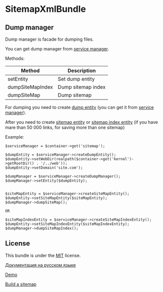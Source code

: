 SitemapXmlBundle
=================

Dump manager
------------

Dump manager is facade for dumping files.

You can get dump manager from [service manager][1].

Methods:

|   Method             |   Description          |
|----------------------|------------------------|
|   setEntity          |   Set dump entity      |
|   dumpSiteMapIndex   |   Dump sitemap index   |
|   dumpSiteMap        |   Dump sitemap         |

For dumping you need to create [dump entity][2] (you can get it from [service manager][1]).

After you need to create [sitemap entity][3] or [sitemap index entity][4] (if you have mare than 50 000 links, for saving more than one sitemap)

Example: 

    $serviceManager = $container->get('sitemap');

    $dumpEntity = $serviceManager->createDumpEntity();
    $dumpEntity->setWebDir(realpath($container->get('kernel')->getRootDir() . '/../web'));
    $dumpEntity->setDomain('site.com');
    
    $dumpManager = $serviceManager->createDumpManager();
    $dumpManager->setEntity($dumpEntity);
    
    
    $siteMapEntity = $serviceManager->createSiteMapEntity(); 
    $dumpEntity->setSiteMapEntity($siteMapEntity);
    $dumpManager->dumpSiteMap();
    
    OR
    
    $siteMapIndexEntity = $serviceManager->createSiteMapIndexEntity();
    $dumpEntity->setSiteMapIndexEntity($siteMapIndexEntity);
    $dumpManager->dumpSiteMapIndex();
    
License
-------

This bundle is under the [MIT][7] license.

[Документация на русском языке][5]

[Demo][6]

[Build a sitemap][8]

[1]:  https://github.com/evheniy/SitemapXmlBundle/blob/master/Resources/docs/service_manager.md
[2]:  https://github.com/evheniy/SitemapXmlBundle/blob/master/Resources/docs/dump_entity.md
[3]:  https://github.com/evheniy/SitemapXmlBundle/blob/master/Resources/docs/sitemap_entity.md
[4]:  https://github.com/evheniy/SitemapXmlBundle/blob/master/Resources/docs/sitemap_index_entity.md
[5]:  http://makedev.org/articles/symfony/bundles/sitemap_xml_bundle.html
[6]:  http://makedev.org/sitemap.xml
[7]:  https://github.com/evheniy/SitemapXmlBundle/blob/master/Resources/meta/LICENSE
[8]:  https://support.google.com/webmasters/answer/183668